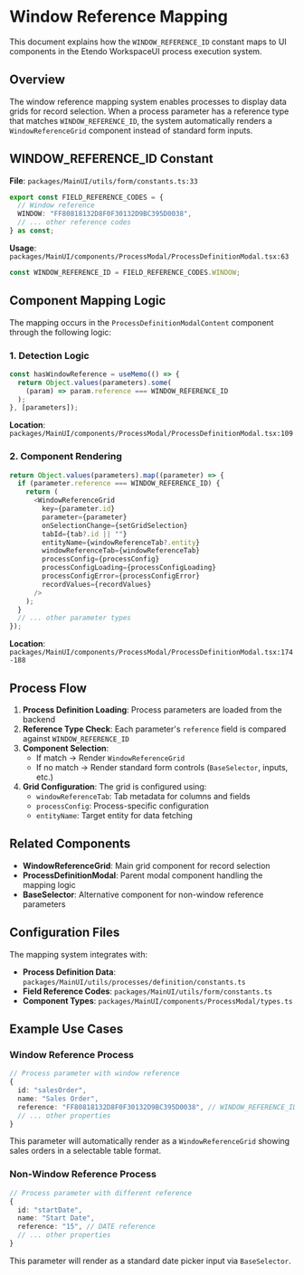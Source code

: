 # Window Reference Mapping

This document explains how the `WINDOW_REFERENCE_ID` constant maps to UI components in the Etendo WorkspaceUI process execution system.

## Overview

The window reference mapping system enables processes to display data grids for record selection. When a process parameter has a reference type that matches `WINDOW_REFERENCE_ID`, the system automatically renders a `WindowReferenceGrid` component instead of standard form inputs.

## WINDOW_REFERENCE_ID Constant

**File**: `packages/MainUI/utils/form/constants.ts:33`

```typescript
export const FIELD_REFERENCE_CODES = {
  // Window reference
  WINDOW: "FF80818132D8F0F30132D9BC395D0038",
  // ... other reference codes
} as const;
```

**Usage**: `packages/MainUI/components/ProcessModal/ProcessDefinitionModal.tsx:63`

```typescript
const WINDOW_REFERENCE_ID = FIELD_REFERENCE_CODES.WINDOW;
```

## Component Mapping Logic

The mapping occurs in the `ProcessDefinitionModalContent` component through the following logic:

### 1. Detection Logic

```typescript
const hasWindowReference = useMemo(() => {
  return Object.values(parameters).some(
    (param) => param.reference === WINDOW_REFERENCE_ID
  );
}, [parameters]);
```

**Location**: `packages/MainUI/components/ProcessModal/ProcessDefinitionModal.tsx:109`

### 2. Component Rendering

```typescript
return Object.values(parameters).map((parameter) => {
  if (parameter.reference === WINDOW_REFERENCE_ID) {
    return (
      <WindowReferenceGrid
        key={parameter.id}
        parameter={parameter}
        onSelectionChange={setGridSelection}
        tabId={tab?.id || ""}
        entityName={windowReferenceTab?.entity}
        windowReferenceTab={windowReferenceTab}
        processConfig={processConfig}
        processConfigLoading={processConfigLoading}
        processConfigError={processConfigError}
        recordValues={recordValues}
      />
    );
  }
  // ... other parameter types
});
```

**Location**: `packages/MainUI/components/ProcessModal/ProcessDefinitionModal.tsx:174-188`

## Process Flow

1. **Process Definition Loading**: Process parameters are loaded from the backend
2. **Reference Type Check**: Each parameter's `reference` field is compared against `WINDOW_REFERENCE_ID`
3. **Component Selection**: 
   - If match → Render `WindowReferenceGrid`
   - If no match → Render standard form controls (`BaseSelector`, inputs, etc.)
4. **Grid Configuration**: The grid is configured using:
   - `windowReferenceTab`: Tab metadata for columns and fields
   - `processConfig`: Process-specific configuration
   - `entityName`: Target entity for data fetching

## Related Components

- **WindowReferenceGrid**: Main grid component for record selection
- **ProcessDefinitionModal**: Parent modal component handling the mapping logic
- **BaseSelector**: Alternative component for non-window reference parameters

## Configuration Files

The mapping system integrates with:

- **Process Definition Data**: `packages/MainUI/utils/processes/definition/constants.ts`
- **Field Reference Codes**: `packages/MainUI/utils/form/constants.ts`
- **Component Types**: `packages/MainUI/components/ProcessModal/types.ts`

## Example Use Cases

### Window Reference Process
```typescript
// Process parameter with window reference
{
  id: "salesOrder",
  name: "Sales Order",
  reference: "FF80818132D8F0F30132D9BC395D0038", // WINDOW_REFERENCE_ID
  // ... other properties
}
```

This parameter will automatically render as a `WindowReferenceGrid` showing sales orders in a selectable table format.

### Non-Window Reference Process
```typescript
// Process parameter with different reference
{
  id: "startDate",
  name: "Start Date", 
  reference: "15", // DATE reference
  // ... other properties
}
```

This parameter will render as a standard date picker input via `BaseSelector`.